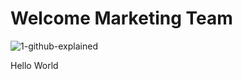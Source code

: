 # Welcome Marketing Team

![1-github-explained](https://user-images.githubusercontent.com/9844978/141112731-6de281f1-45ff-48eb-9c6a-5fc8605855fc.png)

Hello World
